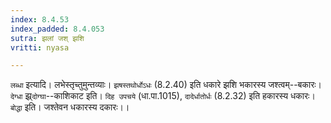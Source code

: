 ```yaml
---
index: 8.4.53
index_padded: 8.4.053
sutra: झलां जश् झशि
vritti: nyasa

---
```

`लब्धा` इत्यादि। लभेस्तृच्तुमुन्तव्याः। `झषस्तथोर्धोऽधः` (8.2.40) इति धकारे झशि भकारस्य जश्त्वम्--बकारः। `देग्धा` झ्र्`दोग्घा`--काशिकाट इति। `दिह उपचये` (धा.पा.1015), `दादेर्धातोर्धः` (8.2.32) इति हकारस्य धकारः। `बोद्धा` इति। जश्तेवन धकारस्य दकारः।।
